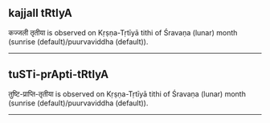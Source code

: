 ## kajjalI tRtIyA

कज्जली तृतीया is observed on Kṛṣṇa-Tṛtīyā tithi of Śravaṇa (lunar) month (sunrise (default)/puurvaviddha (default)).


---
## tuSTi-prApti-tRtIyA

तुष्टि-प्राप्ति-तृतीया is observed on Kṛṣṇa-Tṛtīyā tithi of Śravaṇa (lunar) month (sunrise (default)/puurvaviddha (default)).


---

